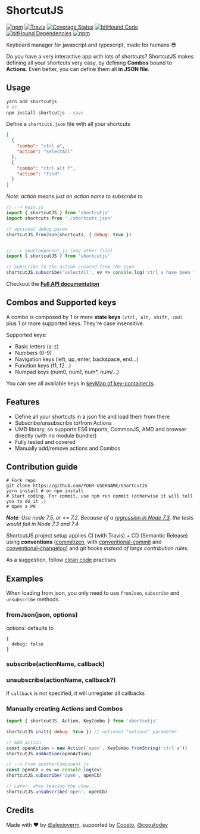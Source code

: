 # ShortcutJS
[![npm](https://img.shields.io/npm/v/shortcutjs.svg)](https://www.npmjs.com/package/shortcutjs)
[![Travis](https://img.shields.io/travis/coosto/ShortcutJS.svg)](https://travis-ci.org/coosto/ShortcutJS)
[![Coverage Status](https://coveralls.io/repos/github/coosto/ShortcutJS/badge.svg?branch=master)](https://coveralls.io/github/coosto/ShortcutJS?branch=master)
[![bitHound Code](https://www.bithound.io/github/coosto/ShortcutJS/badges/code.svg)](https://www.bithound.io/github/coosto/ShortcutJS)
[![bitHound Dependencies](https://www.bithound.io/github/coosto/ShortcutJS/badges/dependencies.svg)](https://www.bithound.io/github/coosto/ShortcutJS/master/dependencies/npm)
[![npm](https://img.shields.io/npm/dt/shortcutjs.svg)](https://www.npmjs.com/package/shortcutjs)


Keyboard manager for javascript and typescript, made for humans :sunglasses:

Do you have a very interactive app with lots of shortcuts? ShortcutJS makes defining all your shortcuts very easy, by defining **Combos** bound to **Actions**. Even better, you can define them all **in JSON file**.

## Usage

```bash
yarn add shortcutjs
# or
npm install shortcutjs --save
```
Define a `shortcuts.json` file with all your shortcuts

```json
[
  {
    "combo": "ctrl a",
    "action": "selectAll"
  },
  {
    "combo": "ctrl alt f",
    "action": "find"
  }
]
```

_Note: action means just an action name to subscribe to_

```javascript
// --> main.js
import { shortcutJS } from 'shortcutjs'
import shortcuts from './shortcuts.json'

// optional debug param
shortcutJS.fromJson(shortcuts, { debug: true })


// --> yourComponent.js (any other file)
import { shortcutJS } from 'shortcutjs'

// Subscribe to the action created from the json
shortcutJS.subscribe('selectAll', ev => console.log('ctrl a have been triggered!', ev))
```

Checkout the **[Full API documentation](https://coosto.github.io/ShortcutJS/classes/_index_.shortcut.html)**

## Combos and Supported keys

A combo is composed by 1 or more **state keys** `(ctrl, alt, shift, cmd)` plus 1 or more supported keys. They're case insensitive.

Supported keys:
 - Basic letters (a-z)
 - Numbers (0-9)
 - Navigation keys (left, up, enter, backspace, end...)
 - Function keys (f1, f2...)
 - Numpad keys (num0, num1, num*, num/...)

You can see all available keys in [keyMap of key-container.ts](src/key-container.ts).

## Features

 - Define all your shortcuts in a json file and load them from there
 - Subscribe/unsubscribe to/from Actions
 - UMD library, so supports ES6 imports, CommonJS, AMD and browser directly (with no module bundler)
 - Fully tested and covered
 - Manually add/remove actions and Combos

## Contribution guide

```
# Fork repo
git clone https://github.com/YOUR-USERNAME/ShortcutJS
yarn install # or npm install
# Start coding. For commit, use npm run commit (otherwise it will tell you to do it ;)
# Open a PR
```
_**Note**: Use node 7.5, or <= 7.2. Because of a [regression in Node 7.3](https://github.com/nodejs/node/issues/10492), the tests would fail in Node 7.3 and 7.4_

ShortcutJS project setup applies CI (with Travis) + CD (Semantic Release) using **conventions** ([commitizen](https://github.com/commitizen/cz-cli), with [conventional-commit](https://github.com/commitizen/conventional-commit-types) and [conventional-changelog](https://github.com/commitizen/cz-conventional-changelog)) and git hooks _instead of large contribution rules_.

As a suggestion, follow [clean code](https://github.com/ryanmcdermott/clean-code-javascript) practises

## Examples

When loading from json, you only need to use `fromJson`, `subscribe` and `unsubscribe` methods.

### fromJson(json, options)
_options_: defaults to
```
{
  debug: false
}
```

### subscribe(actionName, callback)
### unsubscribe(actionName, callback?)
If `callback` is not specified, it will unregister all callbacks

### Manually creating Actions and Combos

```javascript
import { shortcutJS, Action, KeyCombo } from 'shortcutjs'

shortcutJS.init({ debug: true }) // optional "options" parameter

// Add action
const openAction = new Action('open', KeyCombo.fromString('ctrl a'))
shortcutJS.addAction(openAction)

// --> From anotherComponent.js
const openCb = ev => console.log(ev)
shortcutJS.subscribe('open', openCb)

// Later, when leaving the view...
shortcutJS.unsubscribe('open', openCb)
```

## Credits

Made with :heart: by [@alexjoverm](https://twitter.com/alexjoverm), supported by [Coosto](https://www.coosto.com/en), [@coostodev](https://twitter.com/coostodev)